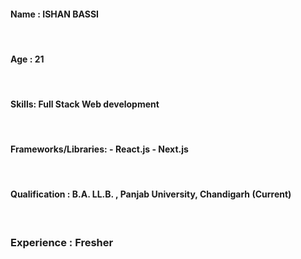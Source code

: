 #### **Name** : ISHAN BASSI
<br />

#### **Age** : 21
<br />

#### **Skills**: Full Stack Web development
<br />

#### **Frameworks/Libraries**:   - React.js - Next.js
                            
<br />

#### **Qualification** : B.A. LL.B. , Panjab University, Chandigarh (Current)
<br />

### **Experience** : Fresher
<br />


